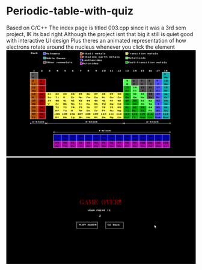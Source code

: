 # Periodic-table-with-quiz
Based on C/C++
The index page is titled 003.cpp since it was a 3rd sem project, IK its bad right
Although the project isnt that big it still is quiet good with interactive UI design
Plus theres an animated representation of how electrons rotate around the nucleus whenever you click the element
![](sc/pt.png)
![](sc/quiz.png)
